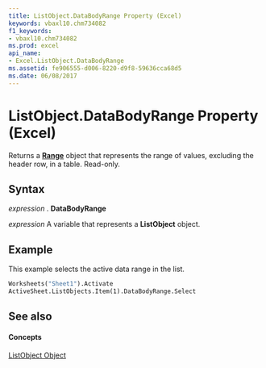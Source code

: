 ```yaml
---
title: ListObject.DataBodyRange Property (Excel)
keywords: vbaxl10.chm734082
f1_keywords:
- vbaxl10.chm734082
ms.prod: excel
api_name:
- Excel.ListObject.DataBodyRange
ms.assetid: fe906555-d006-8220-d9f8-59636cca68d5
ms.date: 06/08/2017
---
```



# ListObject.DataBodyRange Property (Excel)

Returns a  **[Range](Excel.Range(objec).md)** object that represents the range of values, excluding the header row, in a table. Read-only.


## Syntax

 _expression_ . **DataBodyRange**

 _expression_ A variable that represents a **ListObject** object.


## Example

This example selects the active data range in the list.


```vb
Worksheets("Sheet1").Activate 
ActiveSheet.ListObjects.Item(1).DataBodyRange.Select
```


## See also


#### Concepts


[ListObject Object](Excel.ListObject.md)

